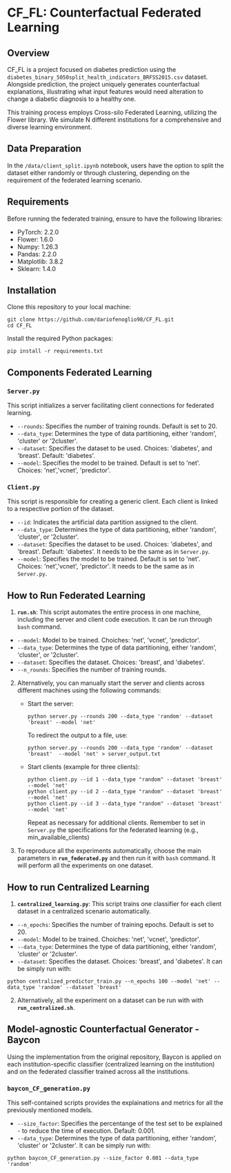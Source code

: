 # CF_FL: Counterfactual Federated Learning 

## Overview
CF_FL is a project focused on diabetes prediction using the `diabetes_binary_5050split_health_indicators_BRFSS2015.csv` dataset. Alongside prediction, the project uniquely generates counterfactual explanations, illustrating what input features would need alteration to change a diabetic diagnosis to a healthy one.

This training process employs Cross-silo Federated Learning, utilizing the Flower library. We simulate N different institutions for a comprehensive and diverse learning environment.

## Data Preparation
In the `/data/client_split.ipynb` notebook, users have the option to split the dataset either randomly or through clustering, depending on the requirement of the federated learning scenario.

## Requirements
Before running the federated training, ensure to have the following libraries:
- PyTorch: 2.2.0
- Flower: 1.6.0
- Numpy: 1.26.3
- Pandas: 2.2.0
- Matplotlib: 3.8.2
- Sklearn: 1.4.0

## Installation
Clone this repository to your local machine:
```
git clone https://github.com/dariofenoglio98/CF_FL.git
cd CF_FL
```
Install the required Python packages:
```
pip install -r requirements.txt
```


## Components Federated Learning

### `Server.py`
This script initializes a server facilitating client connections for federated learning.
- `--rounds`: Specifies the number of training rounds. Default is set to 20.
- `--data_type`: Determines the type of data partitioning, either 'random', 'cluster' or '2cluster'.
- `--dataset`: Specifies the dataset to be used. Choices: 'diabetes', and 'breast'. Default: 'diabetes'.
- `--model`: Specifies the model to be trained. Default is set to 'net'. Choices: 'net','vcnet', 'predictor'.

### `Client.py`
This script is responsible for creating a generic client. Each client is linked to a respective portion of the dataset.
- `--id`: Indicates the artificial data partition assigned to the client.
- `--data_type`: Determines the type of data partitioning, either 'random', 'cluster', or '2cluster'.
- `--dataset`: Specifies the dataset to be used. Choices: 'diabetes', and 'breast'. Default: 'diabetes'. It needs to be the same as in `Server.py`.
- `--model`: Specifies the model to be trained. Default is set to 'net'. Choices: 'net','vcnet', 'predictor'. It needs to be the same as in `Server.py`.


## How to Run Federated Learning
1. **`run.sh`**: This script automates the entire process in one machine, including the server and client code execution. It can be run through `bash` command.
- `--model`: Model to be trained. Choiches: 'net', 'vcnet', 'predictor'. 
- `--data_type`: Determines the type of data partitioning, either 'random', 'cluster', or '2cluster'.
- `--dataset`: Specifies the dataset. Choices: 'breast', and 'diabetes'.
- `--n_rounds`: Specifies the number of training rounds.

2. Alternatively, you can manually start the server and clients across different machines using the following commands:
    - Start the server: 
      ```
      python server.py --rounds 200 --data_type 'random' --dataset 'breast' --model 'net'
      ```
      To redirect the output to a file, use:
      ```
      python server.py --rounds 200 --data_type 'random' --dataset 'breast'  --model 'net' > server_output.txt
      ```
    - Start clients (example for three clients):
      ```
      python client.py --id 1 --data_type "random" --dataset 'breast'  --model 'net'
      python client.py --id 2 --data_type "random" --dataset 'breast'  --model 'net'
      python client.py --id 3 --data_type "random" --dataset 'breast'  --model 'net'
      ```
      Repeat as necessary for additional clients. Remember to set in `Server.py` the specifications for the federated learning (e.g., min_available_clients)

3. To reproduce all the experiments automatically, choose the main parameters in **`run_federated.py`** and then run it with `bash` command. It will perform all the experiments on one dataset.


## How to run Centralized Learning
1. **`centralized_learning.py`**: This script trains one classifier for each client dataset in a centralized scenario automatically. 
- `--n_epochs`: Specifies the number of training epochs. Default is set to 20.
- `--model`: Model to be trained. Choiches: 'net', 'vcnet', 'predictor'.
- `--data_type`: Determines the type of data partitioning, either 'random', 'cluster' or '2cluster'.
- `--dataset`: Specifies the dataset. Choices: 'breast', and 'diabetes'.
It can be simply run with:
```
python centralized_predictor_train.py --n_epochs 100 --model 'net' --data_type 'random' --dataset 'breast'
```

2. Alternatively, all the experiment on a dataset can be run with with **`run_centralized.sh`**.



## Model-agnostic Counterfactual Generator - Baycon
Using the implementation from the original repository, Baycon is applied on each institution-specific classifier (centralized learning on the institution) and on the federated classifier trained across all the institutions. 

### `baycon_CF_generation.py`
This self-contained scripts provides the explainations and metrics for all the previously mentioned models. 
- `--size_factor`: Specifies the percentange of the test set to be explained - to reduce the time of execution. Default: 0.001.
- `--data_type`: Determines the type of data partitioning, either 'random', 'cluster' or '2cluster'.
It can be simply run with:
```
python baycon_CF_generation.py --size_factor 0.001 --data_type 'random' 
```





